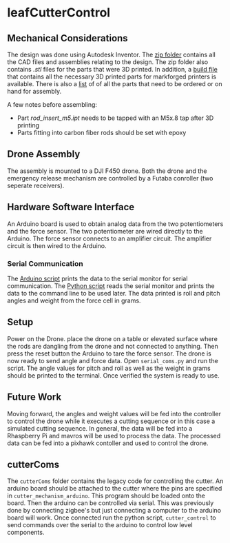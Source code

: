 # leafCutterControl
## Mechanical Considerations
The design was done using Autodesk Inventor. The [zip folder](/f450_assembly.zip) contains all the CAD files and assemblies relating to the design. The zip folder also contains *.stl* files for the parts that were 3D printed. In addition, a [build file](/f450_assembly.mfp) that contains all the necessary 3D printed parts for markforged printers is available. There is also a [list](/leaf_cutter_control_part_list.xlsx) of of all the parts that need to be ordered or on hand for assembly.

A few notes before assembling:
- Part *rod_insert_m5.ipt* needs to be tapped with an M5x.8 tap after 3D printing
- Parts fitting into carbon fiber rods should be set with epoxy

## Drone Assembly
The assembly is mounted to a DJI F450 drone. Both the drone and the emergency release mechanism are controlled by a Futaba conroller (two seperate receivers).

## Hardware Software Interface
An Arduino board is used to obtain analog data from the two potentiometers and the force sensor. The two potentiometer are wired directly to the Arduino. The force sensor connects to an amplifier circuit. The amplifier circuit is then wired to the Arduino. 

### Serial Communication
The [Arduino script](/controlLL/controlLL.ino) prints the data to the serial monitor for serial communication. The [Python script](/serial_coms.py) reads the serial monitor and prints the data to the command line to be used later. The data printed is roll and pitch angles and weight from the force cell in grams.

## Setup

Power on the Drone. place the drone on a table or elevated surface where the rods are dangling from the drone and not connected to anything. Then press the reset button the Arduino to tare the force sensor. The drone is now ready to send angle and force data. Open `serial_coms.py` and run the script. The angle values for pitch and roll as well as the weight in grams should be printed to the terminal. Once verified the system is ready to use. 

## Future Work
Moving forward, the angles and weight values will be fed into the controller to control the drone while it executes a cutting sequence or in this case a simulated cutting sequence. In general, the data will be fed into a Rhaspberry Pi and mavros will be used to process the data. The processed data can be fed into a pixhawk contoller and used to control the drone. 

## cutterComs
The `cutterComs` folder contains the legacy code for controlling the cutter. An arduino board should be attached to the cutter where the pins are specified in `cutter_mechanism_arduino`. This program should be loaded onto the board. Then the arduino can be controlled via serial. This was previously done by connecting zigbee's but just connecting a computer to the arduino board will work. Once connected run the python script, `cutter_control` to send commands over the serial to the arduino to control low level components. 